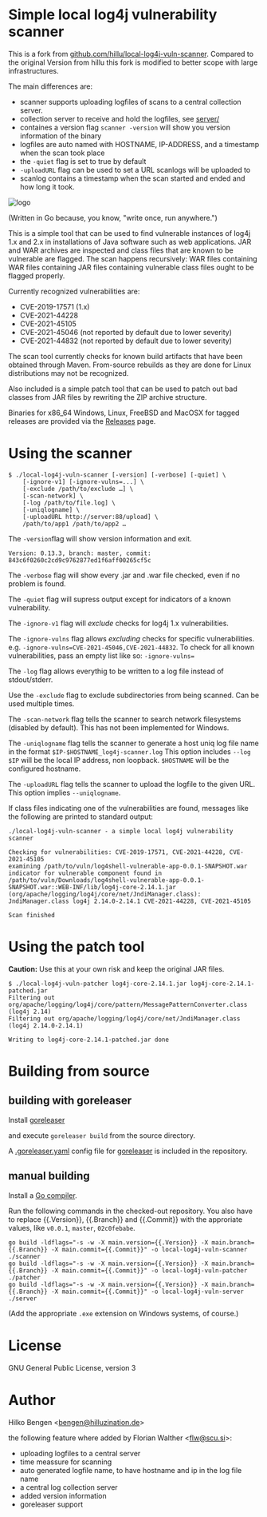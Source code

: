 # Simple local log4j vulnerability scanner

This is a fork from [github.com/hillu/local-log4j-vuln-scanner](https://github.com/hillu/local-log4j-vuln-scanner).
Compared to the original Version from hillu this fork is modified to better scope with large infrastructures.

The main differences are:
- scanner supports uploading logfiles of scans to a central collection server.
- collection server to receive and hold the logfiles, see [server/](server/)
- containes a version flag `scanner -version` will show you version information of the binary
- logfiles are auto named with HOSTNAME, IP-ADDRESS, and a timestamp when the scan took place
- the `-quiet` flag is set to true by default
- `-uploadURL` flag can be used to set a URL scanlogs will be uploaded to
- scanlog contains a timestamp when the scan started and ended and how long it took.


![logo](logo.png)

(Written in Go because, you know, "write once, run anywhere.")

This is a simple tool that can be used to find vulnerable instances of
log4j 1.x and 2.x in installations of Java software such as web
applications. JAR and WAR archives are inspected and class files that
are known to be vulnerable are flagged. The scan happens recursively:
WAR files containing WAR files containing JAR files containing
vulnerable class files ought to be flagged properly.

Currently recognized vulnerabilities are:
- CVE-2019-17571 (1.x)
- CVE-2021-44228
- CVE-2021-45105
- CVE-2021-45046 (not reported by default due to lower severity)
- CVE-2021-44832 (not reported by default due to lower severity)

The scan tool currently checks for known build artifacts that have
been obtained through Maven. From-source rebuilds as they are done for
Linux distributions may not be recognized.

Also included is a simple patch tool that can be used to patch out bad
classes from JAR files by rewriting the ZIP archive structure.

Binaries for x86_64 Windows, Linux, FreeBSD and MacOSX for tagged releases are
provided via the
[Releases](https://github.com/scusi/local-log4j-vuln-scanner/releases)
page.

# Using the scanner

```
$ ./local-log4j-vuln-scanner [-version] [-verbose] [-quiet] \
    [-ignore-v1] [-ignore-vulns=...] \
    [-exclude /path/to/exclude …] \
	[-scan-network] \
	[-log /path/to/file.log] \
	[-uniqlogname] \
	[-uploadURL http://server:88/upload] \
    /path/to/app1 /path/to/app2 …
```
The `-version`flag will show version information and exit.
```
Version: 0.13.3, branch: master, commit: 843c6f0260c2cd9c9762877ed1f6aff00265cf5c
```

The `-verbose` flag will show every .jar and .war file checked, even if no problem is found.

The `-quiet` flag will supress output except for indicators of a known vulnerability.

The `-ignore-v1` flag will _exclude_ checks for log4j 1.x vulnerabilities.

The `-ignore-vulns` flag allows _excluding_ checks for specific
vulnerabilities. e.g. `-ignore-vulns=CVE-2021-45046,CVE-2021-44832`.
To check for all known vulnerabilities, pass an empty list like so:
`-ignore-vulns=`

The `-log` flag allows everythig to be written to a log file instead of stdout/stderr.

Use the `-exclude` flag to exclude subdirectories from being scanned. Can be used multiple times.

The `-scan-network` flag tells the scanner to search network filesystems (disabled by default). This has not been implemented for Windows.

The `-uniqlogname` flag tells the scanner to generate a host uniq log file name in the format `$IP-$HOSTNAME_log4j-scanner.log`
This option includes `--log`
`$IP` will be the local IP address, non loopback.
`$HOSTNAME` will be the configured hostname.

The `-uploadURL` flag tells the scanner to upload the logfile to the given URL.
This option implies `--uniqlogname`.

If class files indicating one of the vulnerabilities are found,
messages like the following are printed to standard output:
``` console
./local-log4j-vuln-scanner - a simple local log4j vulnerability scanner

Checking for vulnerabilities: CVE-2019-17571, CVE-2021-44228, CVE-2021-45105
examining /path/to/vuln/log4shell-vulnerable-app-0.0.1-SNAPSHOT.war
indicator for vulnerable component found in /path/to/vuln/Downloads/log4shell-vulnerable-app-0.0.1-SNAPSHOT.war::WEB-INF/lib/log4j-core-2.14.1.jar (org/apache/logging/log4j/core/net/JndiManager.class): JndiManager.class log4j 2.14.0-2.14.1 CVE-2021-44228, CVE-2021-45105

Scan finished
```

# Using the patch tool

**Caution:** Use this at your own risk and keep the original JAR files.
```
$ ./local-log4j-vuln-patcher log4j-core-2.14.1.jar log4j-core-2.14.1-patched.jar
Filtering out org/apache/logging/log4j/core/pattern/MessagePatternConverter.class (log4j 2.14)
Filtering out org/apache/logging/log4j/core/net/JndiManager.class (log4j 2.14.0-2.14.1)

Writing to log4j-core-2.14.1-patched.jar done
```

# Building from source

## building with goreleaser

Install [goreleaser](https://goreleaser.com/)

and execute `goreleaser build` from the source directory.

A [.goreleaser.yaml](.goreleaser.yaml) config file for [goreleaser](https://goreleaser.com/) is included in the repository.

## manual building
Install a [Go compiler](https://golang.org/dl).

Run the following commands in the checked-out repository.
You also have to replace {{.Version}}, {{.Branch}} and {{.Commit}} with the approriate values, like `v0.0.1`, `master`, `02c0febabe`.

```
go build -ldflags="-s -w -X main.version={{.Version}} -X main.branch={{.Branch}} -X main.commit={{.Commit}}" -o local-log4j-vuln-scanner ./scanner
go build -ldflags="-s -w -X main.version={{.Version}} -X main.branch={{.Branch}} -X main.commit={{.Commit}}" -o local-log4j-vuln-patcher ./patcher
go build -ldflags="-s -w -X main.version={{.Version}} -X main.branch={{.Branch}} -X main.commit={{.Commit}}" -o local-log4j-vuln-server ./server
```
(Add the appropriate `.exe` extension on Windows systems, of course.)

# License

GNU General Public License, version 3

# Author

Hilko Bengen <<bengen@hilluzination.de>>

the following feature where added by Florian Walther <<flw@scu.si>>:
- uploading logfiles to a central server
- time meassure for scanning
- auto generated logfile name, to have hostname and ip in the log file name
- a central log collection server
- added version information
- goreleaser support

